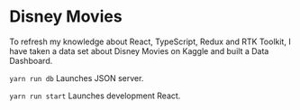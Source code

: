 # Disney Movies

To refresh my knowledge about React, TypeScript, Redux and RTK Toolkit, I have taken a data set about Disney Movies
on Kaggle and built a Data Dashboard.

`yarn run db`
Launches JSON server.

`yarn run start`
Launches development React.
